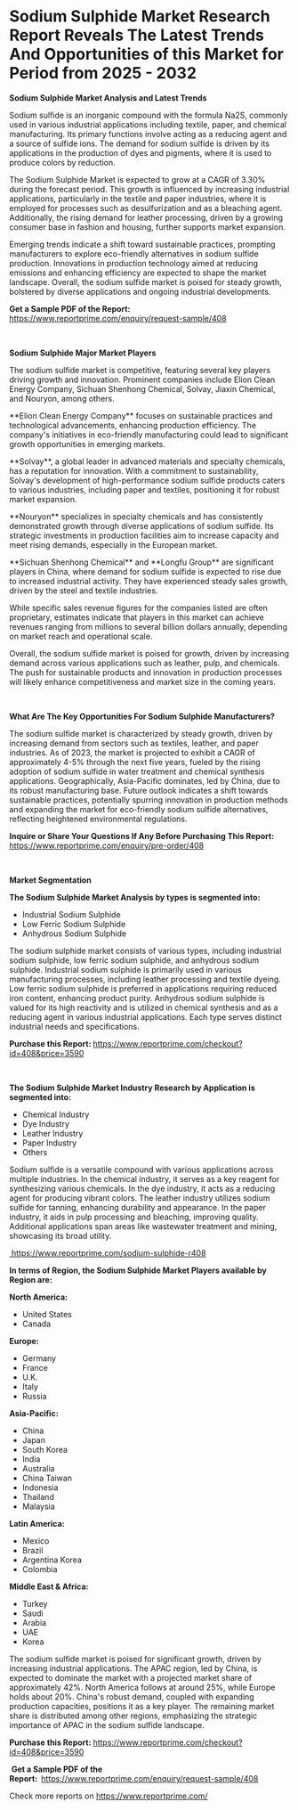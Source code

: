 <p><h1>Sodium Sulphide Market Research Report Reveals The Latest Trends And Opportunities of this Market for Period from 2025 - 2032</h1></p><p><strong>Sodium Sulphide Market Analysis and Latest Trends</strong></p>
<p><p>Sodium sulfide is an inorganic compound with the formula Na2S, commonly used in various industrial applications including textile, paper, and chemical manufacturing. Its primary functions involve acting as a reducing agent and a source of sulfide ions. The demand for sodium sulfide is driven by its applications in the production of dyes and pigments, where it is used to produce colors by reduction. </p><p>The Sodium Sulphide Market is expected to grow at a CAGR of 3.30% during the forecast period. This growth is influenced by increasing industrial applications, particularly in the textile and paper industries, where it is employed for processes such as desulfurization and as a bleaching agent. Additionally, the rising demand for leather processing, driven by a growing consumer base in fashion and housing, further supports market expansion. </p><p>Emerging trends indicate a shift toward sustainable practices, prompting manufacturers to explore eco-friendly alternatives in sodium sulfide production. Innovations in production technology aimed at reducing emissions and enhancing efficiency are expected to shape the market landscape. Overall, the sodium sulfide market is poised for steady growth, bolstered by diverse applications and ongoing industrial developments.</p></p>
<p><strong>Get a Sample PDF of the Report:&nbsp;</strong> <a href="https://www.reportprime.com/enquiry/request-sample/408?utm_campaign=2440&utm_medium=2&utm_source=Github&utm_content=ia&utm_term=18032025&utm_id=sodium-sulphide">https://www.reportprime.com/enquiry/request-sample/408</a></p>
<p>&nbsp;</p>
<p><strong>Sodium Sulphide Major Market Players</strong></p>
<p><p>The sodium sulfide market is competitive, featuring several key players driving growth and innovation. Prominent companies include Elion Clean Energy Company, Sichuan Shenhong Chemical, Solvay, Jiaxin Chemical, and Nouryon, among others.</p><p>**Elion Clean Energy Company** focuses on sustainable practices and technological advancements, enhancing production efficiency. The company's initiatives in eco-friendly manufacturing could lead to significant growth opportunities in emerging markets.</p><p>**Solvay**, a global leader in advanced materials and specialty chemicals, has a reputation for innovation. With a commitment to sustainability, Solvay's development of high-performance sodium sulfide products caters to various industries, including paper and textiles, positioning it for robust market expansion.</p><p>**Nouryon** specializes in specialty chemicals and has consistently demonstrated growth through diverse applications of sodium sulfide. Its strategic investments in production facilities aim to increase capacity and meet rising demands, especially in the European market.</p><p>**Sichuan Shenhong Chemical** and **Longfu Group** are significant players in China, where demand for sodium sulfide is expected to rise due to increased industrial activity. They have experienced steady sales growth, driven by the steel and textile industries.</p><p>While specific sales revenue figures for the companies listed are often proprietary, estimates indicate that players in this market can achieve revenues ranging from millions to several billion dollars annually, depending on market reach and operational scale. </p><p>Overall, the sodium sulfide market is poised for growth, driven by increasing demand across various applications such as leather, pulp, and chemicals. The push for sustainable products and innovation in production processes will likely enhance competitiveness and market size in the coming years.</p></p>
<p>&nbsp;</p>
<p><strong>What Are The Key Opportunities For Sodium Sulphide Manufacturers?</strong></p>
<p><p>The sodium sulfide market is characterized by steady growth, driven by increasing demand from sectors such as textiles, leather, and paper industries. As of 2023, the market is projected to exhibit a CAGR of approximately 4-5% through the next five years, fueled by the rising adoption of sodium sulfide in water treatment and chemical synthesis applications. Geographically, Asia-Pacific dominates, led by China, due to its robust manufacturing base. Future outlook indicates a shift towards sustainable practices, potentially spurring innovation in production methods and expanding the market for eco-friendly sodium sulfide alternatives, reflecting heightened environmental regulations.</p></p>
<p><strong>Inquire or Share Your Questions If Any Before Purchasing This Report:</strong> <a href="https://www.reportprime.com/enquiry/pre-order/408?utm_campaign=2440&utm_medium=2&utm_source=Github&utm_content=ia&utm_term=18032025&utm_id=sodium-sulphide">https://www.reportprime.com/enquiry/pre-order/408</a></p>
<p>&nbsp;</p>
<p><strong>Market Segmentation</strong></p>
<p><strong>The Sodium Sulphide Market Analysis by types is segmented into:</strong></p>
<p><ul><li>Industrial Sodium Sulphide</li><li>Low Ferric Sodium Sulphide</li><li>Anhydrous Sodium Sulphide</li></ul></p>
<p><p>The sodium sulphide market consists of various types, including industrial sodium sulphide, low ferric sodium sulphide, and anhydrous sodium sulphide. Industrial sodium sulphide is primarily used in various manufacturing processes, including leather processing and textile dyeing. Low ferric sodium sulphide is preferred in applications requiring reduced iron content, enhancing product purity. Anhydrous sodium sulphide is valued for its high reactivity and is utilized in chemical synthesis and as a reducing agent in various industrial applications. Each type serves distinct industrial needs and specifications.</p></p>
<p><strong>Purchase this Report:&nbsp;</strong><a href="https://www.reportprime.com/checkout?id=408&price=3590&utm_campaign=2440&utm_medium=2&utm_source=Github&utm_content=ia&utm_term=18032025&utm_id=sodium-sulphide">https://www.reportprime.com/checkout?id=408&price=3590</a></p>
<p>&nbsp;</p>
<p><strong>The Sodium Sulphide Market Industry Research by Application is segmented into:</strong></p>
<p><ul><li>Chemical Industry</li><li>Dye Industry</li><li>Leather Industry</li><li>Paper Industry</li><li>Others</li></ul></p>
<p><p>Sodium sulfide is a versatile compound with various applications across multiple industries. In the chemical industry, it serves as a key reagent for synthesizing various chemicals. In the dye industry, it acts as a reducing agent for producing vibrant colors. The leather industry utilizes sodium sulfide for tanning, enhancing durability and appearance. In the paper industry, it aids in pulp processing and bleaching, improving quality. Additional applications span areas like wastewater treatment and mining, showcasing its broad utility.</p></p>
<p><a href="https://www.reportprime.com/sodium-sulphide-r408?utm_campaign=2440&utm_medium=2&utm_source=Github&utm_content=ia&utm_term=18032025&utm_id=sodium-sulphide">&nbsp;https://www.reportprime.com/sodium-sulphide-r408</a></p>
<p><strong>In terms of Region, the Sodium Sulphide Market Players available by Region are:</strong></p>
<p>
    <p> <strong> North America: </strong>
        <ul>
            <li>United States</li>
            <li>Canada</li>
        </ul>
        </p> 
    <p> <strong> Europe: </strong>
        <ul>
            <li>Germany</li>
            <li>France</li>
            <li>U.K.</li>
            <li>Italy</li>
            <li>Russia</li>
        </ul>
        </p> 
    <p> <strong> Asia-Pacific: </strong>
        <ul>
            <li>China</li>
            <li>Japan</li>
            <li>South Korea</li>
            <li>India</li>
            <li>Australia</li>
            <li>China Taiwan</li>
            <li>Indonesia</li>
            <li>Thailand</li>
            <li>Malaysia</li>
        </ul>
        </p> 
    <p> <strong> Latin America: </strong>
        <ul>
            <li>Mexico</li>
            <li>Brazil</li>
            <li>Argentina Korea</li>
            <li>Colombia</li>
        </ul>
        </p> 
    <p> <strong> Middle East & Africa: </strong>
        <ul>
            <li>Turkey</li>
            <li>Saudi</li>
            <li>Arabia</li>
            <li>UAE</li>
            <li>Korea</li>
        </ul>
    </p>
    </p>
<p><p>The sodium sulfide market is poised for significant growth, driven by increasing industrial applications. The APAC region, led by China, is expected to dominate the market with a projected market share of approximately 42%. North America follows at around 25%, while Europe holds about 20%. China's robust demand, coupled with expanding production capacities, positions it as a key player. The remaining market share is distributed among other regions, emphasizing the strategic importance of APAC in the sodium sulfide landscape.</p></p>
<p><strong>Purchase this Report: </strong><a href="https://www.reportprime.com/checkout?id=408&price=3590&utm_campaign=2440&utm_medium=2&utm_source=Github&utm_content=ia&utm_term=18032025&utm_id=sodium-sulphide">https://www.reportprime.com/checkout?id=408&price=3590</a></p>
<p>&nbsp;<strong>Get a Sample PDF of the Report:&nbsp;&nbsp;</strong><a href="https://www.reportprime.com/enquiry/request-sample/408?utm_campaign=2440&utm_medium=2&utm_source=Github&utm_content=ia&utm_term=18032025&utm_id=sodium-sulphide">https://www.reportprime.com/enquiry/request-sample/408</a></p>
<p><strong></strong></p>
<p>Check more reports on <a href="https://www.reportprime.com/?utm_campaign=2440&utm_medium=2&utm_source=Github&utm_content=ia&utm_term=18032025&utm_id=sodium-sulphide">https://www.reportprime.com/</a></p>